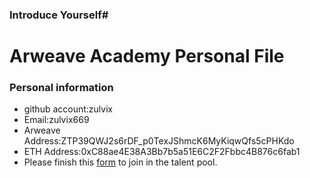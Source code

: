 ### Introduce Yourself#

# Arweave Academy Personal File

### Personal information

- github account:zulvix
- Email:zulvix669
- Arweave Address:ZTP39QWJ2s6rDF_p0TexJShmcK6MyKiqwQfs5cPHKdo
- ETH Address:0xC88ae4E38A3Bb7b5a51E6C2F2Fbbc4B876c6fab1
- Please finish this [form](https://docs.google.com/forms/d/e/1FAIpQLSfWA5fIIcBgmRppm3jNz5vmf9Mai_QMVil-2pO4r7YKn_Zhtw/viewform?usp=sf_link) to join in the talent pool.

